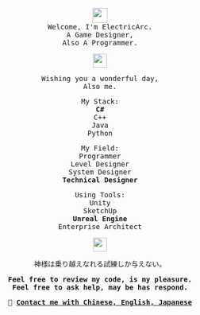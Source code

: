<p align="center">
  <samp>
    <img src="https://raw.githubusercontent.com/MartinHeinz/MartinHeinz/master/wave.gif" width="30px">
    <br> Welcome, I'm ElectricArc.
    <br> A Game Designer,
    <br> Also A Programmer.
  </samp>
</p>
<p align="center">
  <samp>
    <img src="https://github.com/pifafu/pifafu/assets/5679180/07d226f9-2b92-4077-af43-37c92be369f2" width="28px">
  </samp>
</p>
<p align="center">
  <samp> 
    Wishing you a wonderful day,
    <br> Also me.
  </samp>
</p>
<p align="center">
<samp> 
    My Stack:
    <br>
    <b>C#</b>
    <br>
    C++
    <br>
    Java
    <br>
    Python
</samp>
</p>
<p align="center">
<samp> 
    My Field:
    <br>
    Programmer
    <br>
    Level Designer
    <br>
    System Designer
    <br>
    <b>Technical Designer</b>
</samp>
</p>
<p align="center">
  <samp>
    Using Tools:
    <br>
    Unity
    <br>
    SketchUp
    <br>
    <b>Unreal Engine</b>
    <br>
    Enterprise Architect
  </samp>
</p>
<p align="center">
  <samp>
    <img src="https://github.com/pifafu/pifafu/assets/5679180/07d226f9-2b92-4077-af43-37c92be369f2" width="28px">
  </samp>
</p>
<p align="center">
  <samp> 
    神様は乗り越えなれる試練しか与えない。
  </samp>
</p>
<p align="center">
  <samp> 
    <b>
    Feel free to review my code, is my pleasure.
    <br> Feel free to ask help, may be has respond.
    </b>
  </samp>
</p>
<p align="center">
  <samp> 
    <b>
    💬 <a href="mailto:EAforWork@outlook.com">Contact me with Chinese, English, Japanese</a>
    </b>
  </samp>
</p>
